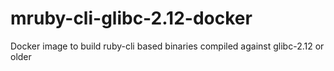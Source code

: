 # mruby-cli-glibc-2.12-docker
Docker image to build ruby-cli based binaries compiled against glibc-2.12 or older
